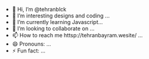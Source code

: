 - 👋 Hi, I’m @tehranblck
- 👀 I’m interesting designs and coding ...
- 🌱 I’m currently learning Javascript...
- 💞️ I’m looking to collaborate on ...
- 📫 How to reach me httsp://tehranbayram.wesite/ ...
- 😄 Pronouns: ...
- ⚡ Fun fact: ...

<!---
tehranblck/tehranblck is a ✨ special ✨ repository because its `README.md` (this file) appears on your GitHub profile.
You can click the Preview link to take a look at your changes.
--->
